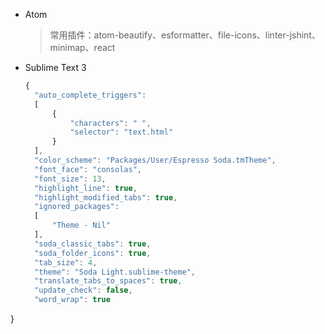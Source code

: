 * Atom
  
  > 常用插件：atom-beautify、esformatter、file-icons、linter-jshint、minimap、react
  
* Sublime Text 3
  
  ```js
  {
	"auto_complete_triggers":
	[
		{
			"characters": " ",
			"selector": "text.html"
		}
	],
	"color_scheme": "Packages/User/Espresso Soda.tmTheme",
	"font_face": "consolas",
	"font_size": 13,
	"highlight_line": true,
	"highlight_modified_tabs": true,
	"ignored_packages":
	[
		"Theme - Nil"
	],
	"soda_classic_tabs": true,
	"soda_folder_icons": true,
	"tab_size": 4,
	"theme": "Soda Light.sublime-theme",
	"translate_tabs_to_spaces": true,
	"update_check": false,
	"word_wrap": true
}
```
